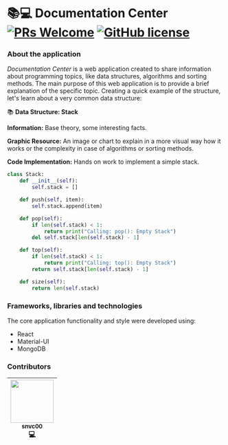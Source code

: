 # :books::computer: Documentation Center &nbsp;[![PRs Welcome](https://img.shields.io/badge/PRs-welcome-brightgreen.svg)](https://github.com/snvc00/documentation-center/pulls) [![GitHub license](https://img.shields.io/badge/license-MIT-blue.svg)](https://github.com/snvc00/documentation-center/blob/master/LICENSE)

### About the application
_Documentation Center_ is a web application created to share information about programming topics, like data structures, algorithms and sorting methods. The main purpose of this web application is to provide a brief explanation of the specific topic. Creating a quick example of the structure, let's learn about a very common data structure:

:books: **Data Structure: Stack**

**Information:** Base theory, some interesting facts.

**Graphic Resource:** An image or chart to explain in a more visual way how it works or the complexity in case of algorithms or sorting methods.

**Code Implementation:** Hands on work to implement a simple stack.

```python
class Stack:
    def __init__(self):
        self.stack = []

    def push(self, item):
        self.stack.append(item)

    def pop(self):
        if len(self.stack) < 1:
            return print("Calling: pop(): Empty Stack")
        del self.stack[len(self.stack) - 1]

    def top(self):
        if len(self.stack) < 1:
            return print("Calling: top(): Empty Stack")
        return self.stack[len(self.stack) - 1]

    def size(self):
        return len(self.stack)
```

### Frameworks, libraries and technologies
The core application functionality and style were developed using:
* React
* Material-UI
* MongoDB

### Contributors

<!-- ALL-CONTRIBUTORS-LIST:START -->

| [<img src="https://avatars3.githubusercontent.com/u/56317975?s=400&u=2085ff30f9873b1c5c61d01bc4401be1ecba4239&v=4" width="100px;"/><br/><sub><b>snvc00</b></sub>](https://github.com/snvc00)<br/>💻 |
| :---: | 

<!-- ALL-CONTRIBUTORS-LIST:END -->
